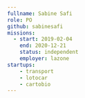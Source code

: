 ```yaml
---
fullname: Sabine Safi
role: PO
github: sabinesafi
missions:
  - start: 2019-02-04
    end: 2020-12-21
    status: independent
    employer: lazone
startups:
    - transport
    - lotocar
    - cartobio
---
```


